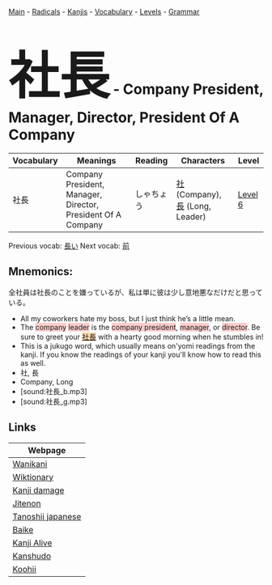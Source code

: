 <style> bigfont {font-size: 100px}</style>
[Main](../README.md) -
[Radicals](../radicals.md) -
[Kanjis](../kanjis.md) -
[Vocabulary](../vocabulary.md) -
[Levels](../levels.md) -
[Grammar](../grammar.md)
# <bigfont> 社長</bigfont> - Company President, Manager, Director, President Of A Company 

| Vocabulary | Meanings | Reading | Characters | Level |
| --- | --- | --- | --- | --- |
| 社長 | Company President, Manager, Director, President Of A Company | しゃちょう |  [社](../kanjis/社.md) (Company), [長](../kanjis/長.md) (Long, Leader) | [Level 6](../levels/wk_level6.md) |

Previous vocab: [長い](長い.md) Next vocab: [前](前.md) 

## Mnemonics:
全社員は社長のことを嫌っているが、私は単に彼は少し意地悪なだけだと思っている。
* All my coworkers hate my boss, but I just think he’s a little mean.
* The <span style="background-color:#ffcccb"> company</span> <span style="background-color:#ffcccb"> leader</span> is the <span style="background-color:#ffcccb"> company president</span>, <span style="background-color:#ffcccb"> manager</span>, or <span style="background-color:#ffcccb"> director</span>. Be sure to greet your <span style="background-color:#fed8b1"> [社長](https://jisho.org/search/社長)</span> with a hearty good morning when he stumbles in!
* This is a jukugo word, which usually means on'yomi readings from the kanji. If you know the readings of your kanji you'll know how to read this as well.
* 社, 長
* Company, Long
* [sound:社長_b.mp3]
* [sound:社長_g.mp3]


## Links 

| Webpage |
| --- |
| [Wanikani          ](https://www.wanikani.com/kanji/社長) |
| [Wiktionary        ](https://en.wiktionary.org/wiki/社長) |
| [Kanji damage      ](http://www.kanjidamage.com/kanji/search?utf8=✓&q=社長) |
| [Jitenon           ](https://jitenon.com/kanji/社長) |
| [Tanoshii japanese ](https://www.tanoshiijapanese.com/dictionary/kanji.cfm?k=社長) |
| [Baike             ](https://baike.baidu.com/item/社長) |
| [Kanji Alive       ](https://app.kanjialive.com/社長) |
| [Kanshudo          ](https://www.kanshudo.com/searchmn?q=社長) |
| [Koohii            ](https://kanji.koohii.com/study/kanji/社長) |
